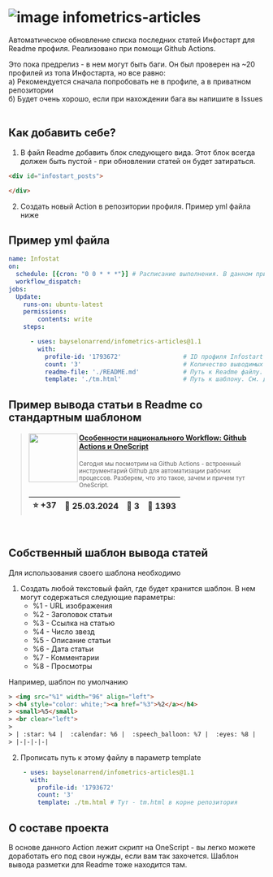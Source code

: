 # ![image](https://github.com/Bayselonarrend/infometrics-articles/assets/105596284/ef7e8987-3f98-4e2f-a9a6-1d112ff72f79) infometrics-articles
Автоматическое обновление списка последних статей Инфостарт для Readme профиля. Реализовано при помощи Github Actions.

Это пока предрелиз - в нем могут быть баги. Он был проверен на ~20 профилей из топа Инфостарта, но все равно:<br>
а) Рекомендуется сначала попробовать не в профиле, а в приватном репозитории<br>
б) Будет очень хорошо, если при нахождении бага вы напишите в Issues<br>
<br>
## Как добавить себе?

1. В файл Readme добавить блок следующего вида. Этот блок всегда должен быть пустой - при обновлении статей он будет затираться.
 
 ```html
 <div id="infostart_posts">

 </div>
 ```
   
2. Создать новый Action в репозитории профиля. Пример yml файла ниже

## Пример yml файла

```yml
name: Infostat
on:
  schedule: [{cron: "0 0 * * *"}] # Расписание выполнения. В данном примере - каждый день в 0.00
  workflow_dispatch:
jobs:
  Update:
    runs-on: ubuntu-latest 
    permissions:
        contents: write
    steps:

      - uses: bayselonarrend/infometrics-articles@1.1
        with:
          profile-id: '1793672'                 # ID профиля Infostart
          count: '3'                            # Количество выводимых статей. Необязательно, по умолчанию - 3, Максимум - 10
          readme-file: './README.md'            # Путь к Readme файлу. Необязательно, по умолчанию - ./README.md (Регистр важен!)
          template: './tm.html'                 # Путь к шаблону. См. далее. Необязательно, по умолчанию - стандартный шаблон

```

## Пример вывода статьи в Readme со стандартным шаблоном

> <img src="https://infostart.ru/upload/iblock/e1e/e1eddd228630c7c47b98a2baa0f48430.png?a6374f47-0a23-4bb8-ad1c-e48b0a8608de" width="96" align="left"> 
> <h4 style="color: white;"><a href="https://infostart.ru/1c/articles/2068854/">Особенности национального Workflow: Github Actions и OneScript</a></h4>
> <small>Сегодня мы посмотрим на Github Actions - встроенный инструментарий Github для автоматизации рабочих процессов. Разберем, что это такое, зачем и причем тут OneScript.</small>  
> <br clear="left">
>
> | :star: +37 |  :calendar: 25.03.2024 |  :speech_balloon: 3 |  :eyes: 1393 |
>  |-|-|-|-|  

<br>

## Собственный шаблон вывода статей

Для использования своего шаблона необходимо

1. Создать любой текстовый файл, где будет хранится шаблон. В нем могут содержаться следующие параметры:
    -  %1 - URL изображения
    -  %2 - Заголовок статьи
    -  %3 - Ссылка на статью
    -  %4 - Число звезд
    -  %5 - Описание статьи
    -  %6 - Дата статьи
    -  %7 - Комментарии
    -  %8 - Просмотры
    
  Например, шаблон по умолчанию
  
  ```html
  > <img src="%1" width="96" align="left">
  > <h4 style="color: white;"><a href="%3">%2</a></h4>
  > <small>%5</small>
  > <br clear="left">
  > 
  > | :star: %4 |  :calendar: %6 |  :speech_balloon: %7 |  :eyes: %8 |
  > |-|-|-|-|
  ```
  
  2.  Прописать путь к этому файлу в параметр template
  
  ```yml
      - uses: bayselonarrend/infometrics-articles@1.1
        with:
          profile-id: '1793672'
          count: '3'
          template: ./tm.html # Тут - tm.html в корне репозитория
  ```

## О составе проекта

В основе данного Action лежит скрипт на OneScript - вы легко можете доработать его под свои нужды, если вам так захочется. 
Шаблон вывода разметки для Readme тоже находится там.
